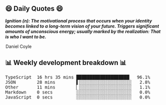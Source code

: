 ## 😄 Daily Quotes 😄

_**Ignition (n): The motivational process that occurs when your identity becomes linked to a long-term vision of your future. Triggers significant amounts of unconscious energy; usually marked by the realization: That is who I want to be.**_

 Daniel Coyle



## 📊 Weekly development breakdown 📊

<pre>TypeScript  16 hrs 35 mins ████████████████████▏  96.1%
JSON        28 mins        ▌░░░░░░░░░░░░░░░░░░░░   2.8%
Other       11 mins        ▏░░░░░░░░░░░░░░░░░░░░   1.1%
Markdown    0 secs         ░░░░░░░░░░░░░░░░░░░░░   0.0%
JavaScript  0 secs         ░░░░░░░░░░░░░░░░░░░░░   0.0%</pre>